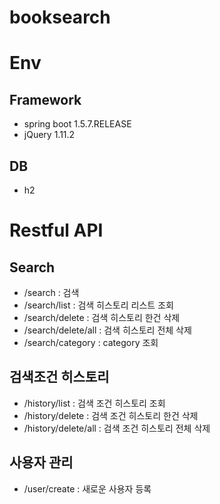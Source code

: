 # booksearch

# Env
## Framework
* spring boot 1.5.7.RELEASE
* jQuery 1.11.2

## DB
* h2

# Restful API
## Search
* /search : 검색
* /search/list : 검색 히스토리 리스트 조회
* /search/delete : 검색 히스토리 한건 삭제
* /search/delete/all : 검색 히스토리 전체 삭제
* /search/category : category 조회

## 검색조건 히스토리
* /history/list : 검색 조건 히스토리 조회
* /history/delete : 검색 조건 히스토리 한건 삭제
* /history/delete/all : 검색 조건 히스토리 전체 삭제

## 사용자 관리
* /user/create : 새로운 사용자 등록
